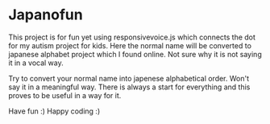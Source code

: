 # Japanofun

This project is for fun yet using responsivevoice.js which connects the dot for my autism project for kids. Here the normal name will be converted to japanese alphabet project which I found online.
  Not sure why it is not saying it in a vocal way.
  
 Try to convert your normal name into japenese alphabetical order. Won't say it in a meaningful way. There is always a start for everything and this proves to be useful in a way for it.
 
 Have fun :) Happy coding :)

